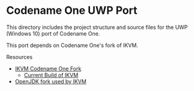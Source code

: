 # Codename One UWP Port

This directory includes the project structure and source files for the UWP (Windows 10) port of Codename One.

This port depends on Codename One's fork of IKVM.

Resources

* [IKVM Codename One Fork](https://github.com/shannah/cn1-ikvm-uwp)
  - [Current Build of IKVM](https://github.com/codenameone/cn1-binaries/blob/master/ikvm.zip)
* [OpenJDK fork used by IKVM](https://github.com/shannah/cn1-ikvm-openjdk-8-b132)

